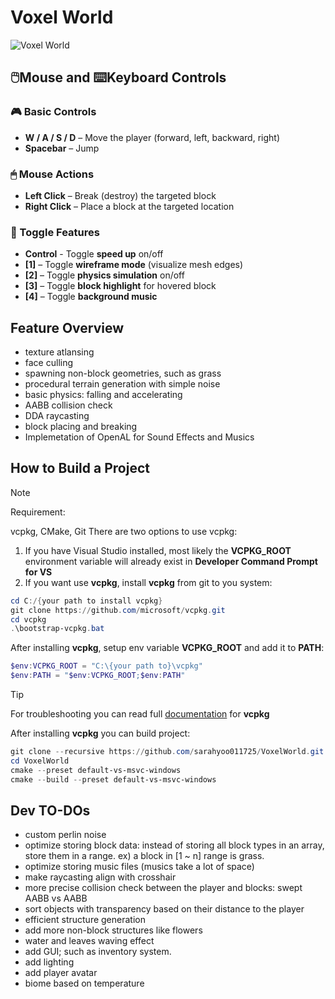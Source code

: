# Voxel World
![Voxel World](https://github.com/user-attachments/assets/c04e0d06-ce54-4822-be0e-133506768bb1)

## 🖱️Mouse and ⌨️Keyboard Controls
### 🎮 Basic Controls
- **W / A / S / D** – Move the player (forward, left, backward, right)
- **Spacebar** – Jump

### 🖱 Mouse Actions
- **Left Click** – Break (destroy) the targeted block
- **Right Click** – Place a block at the targeted location

### 🔧 Toggle Features
- **Control** - Toggle **speed up** on/off
- **[1]** – Toggle **wireframe mode** (visualize mesh edges)
- **[2]** – Toggle **physics simulation** on/off
- **[3]** – Toggle **block highlight** for hovered block
- **[4]** – Toggle **background music**

## Feature Overview
- texture atlansing
- face culling
- spawning non-block geometries, such as grass
- procedural terrain generation with simple noise
- basic physics: falling and accelerating
- AABB collision check
- DDA raycasting
- block placing and breaking
- Implemetation of OpenAL for Sound Effects and Musics

## How to Build a Project
>[!NOTE]
> Requirement:
>
> vcpkg, CMake, Git
There are two options to use vcpkg:
1. If you have Visual Studio installed, most likely the **VCPKG_ROOT** environment variable will already exist in **Developer Command Prompt for VS**
2. If you want use **vcpkg**, install **vcpkg** from git to you system:
```PowerShell
cd C:/{your path to install vcpkg}
git clone https://github.com/microsoft/vcpkg.git
cd vcpkg
.\bootstrap-vcpkg.bat
```

After installing **vcpkg**, setup env variable **VCPKG_ROOT** and add it to **PATH**:
```PowerShell
$env:VCPKG_ROOT = "C:\{your path to}\vcpkg"
$env:PATH = "$env:VCPKG_ROOT;$env:PATH"
```
>[!TIP]
>For troubleshooting you can read full [documentation](https://learn.microsoft.com/ru-ru/vcpkg/get_started/get-started?pivots=shell-powershell) for **vcpkg**

After installing **vcpkg** you can build project:
```PowerShell
git clone --recursive https://github.com/sarahyoo011725/VoxelWorld.git
cd VoxelWorld
cmake --preset default-vs-msvc-windows
cmake --build --preset default-vs-msvc-windows
```

## Dev TO-DOs
- custom perlin noise
- optimize storing block data: instead of storing all block types in an array, store them in a range. ex) a block in [1 ~ n] range is grass.
- optimize storing music files (musics take a lot of space)
- make raycasting align with crosshair
- more precise collision check between the player and blocks: swept AABB vs AABB
- sort objects with transparency based on their distance to the player
- efficient structure generation
- add more non-block structures like flowers
- water and leaves waving effect
- add GUI; such as inventory system.
- add lighting
- add player avatar
- biome based on temperature
